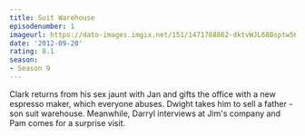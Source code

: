 ```yaml
---
title: Suit Warehouse
episodenumber: 1
imageurl: https://dato-images.imgix.net/151/1471788862-dktvWJL68Bsptw56aTQIR66Vuup.jpg?ixlib=rb-1.1.0&ch=DPR%2CWidth&auto=compress%2Cformat
date: '2012-09-20'
rating: 8.1
season:
- Season 9
---
```


Clark returns from his sex jaunt with Jan and gifts the office with a new espresso maker, which everyone abuses. Dwight takes him to sell a father - son suit warehouse. Meanwhile, Darryl interviews at Jim's company and Pam comes for a surprise visit.